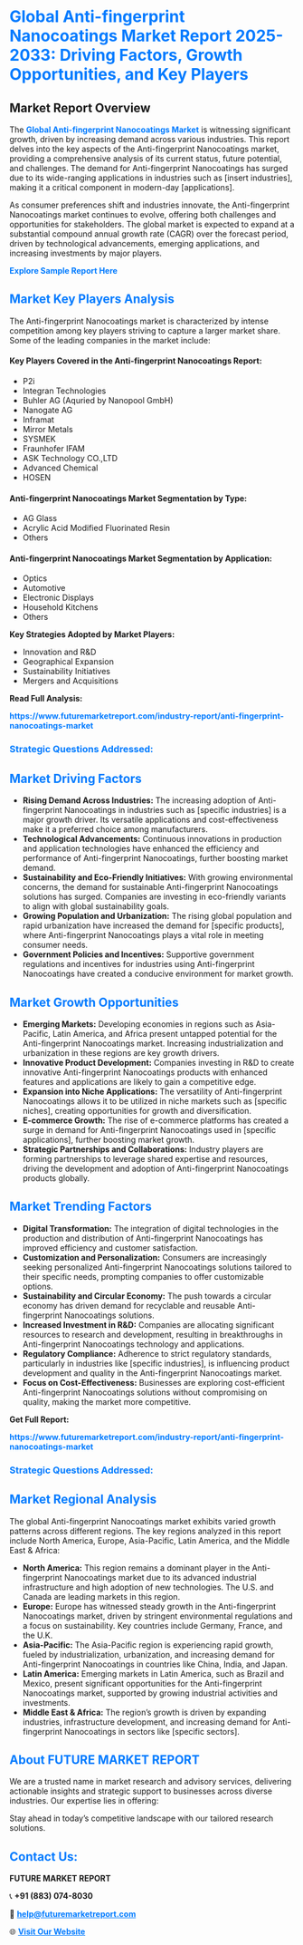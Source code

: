 <h1 style="color: #007BFF;">Global Anti-fingerprint Nanocoatings Market Report 2025-2033: Driving Factors, Growth Opportunities, and Key Players</h1>

<section id="overview">
<h2>Market Report Overview</h2>
<p>The <a href="https://www.futuremarketreport.com/industry-report/anti-fingerprint-nanocoatings-market" style="color: #007BFF; text-decoration: none;"><strong>Global Anti-fingerprint Nanocoatings Market</strong></a> is witnessing significant growth, driven by increasing demand across various industries. This report delves into the key aspects of the Anti-fingerprint Nanocoatings market, providing a comprehensive analysis of its current status, future potential, and challenges. The demand for Anti-fingerprint Nanocoatings has surged due to its wide-ranging applications in industries such as [insert industries], making it a critical component in modern-day [applications].</p>
<p>As consumer preferences shift and industries innovate, the Anti-fingerprint Nanocoatings market continues to evolve, offering both challenges and opportunities for stakeholders. The global market is expected to expand at a substantial compound annual growth rate (CAGR) over the forecast period, driven by technological advancements, emerging applications, and increasing investments by major players.</p>
</section>

<section id="overview">
<p><a href="https://www.futuremarketreport.com/request-sample/reportId=87004" style="color: #007BFF; text-decoration: none;"><strong>Explore Sample Report Here</strong></a></p>
</section>

<section id="key-players">
<h2 style="color: #007BFF;">Market Key Players Analysis</h2>
<p>The Anti-fingerprint Nanocoatings market is characterized by intense competition among key players striving to capture a larger market share. Some of the leading companies in the market include:</p>
<h4>Key Players Covered in the Anti-fingerprint Nanocoatings Report:</h4>
<ul><li>P2i</li><li>Integran Technologies</li><li>Buhler AG (Aquried by Nanopool GmbH)</li><li>Nanogate AG</li><li>Inframat</li><li>Mirror Metals</li><li>SYSMEK</li><li>Fraunhofer IFAM</li><li>ASK Technology CO.,LTD</li><li>Advanced Chemical</li><li>HOSEN</li></ul>
<h4>Anti-fingerprint Nanocoatings Market Segmentation by Type:</h4>
<ul><li>AG Glass</li><li>Acrylic Acid Modified Fluorinated Resin</li><li>Others</li></ul>

<h4>Anti-fingerprint Nanocoatings Market Segmentation by Application:</h4>
<ul><li>Optics</li><li>Automotive</li><li>Electronic Displays</li><li>Household Kitchens</li><li>Others</li></ul>
<p><strong>Key Strategies Adopted by Market Players:</strong></p>
<ul>
<li>Innovation and R&D</li>
<li>Geographical Expansion</li>
<li>Sustainability Initiatives</li>
<li>Mergers and Acquisitions</li>
</ul>
</section>

<section>
<p><strong>Read Full Analysis: </strong></p><a href="https://www.futuremarketreport.com/industry-report/anti-fingerprint-nanocoatings-market" style="color: #007BFF; text-decoration: none;"><strong>https://www.futuremarketreport.com/industry-report/anti-fingerprint-nanocoatings-market</strong></a>
<h3 style="color: #007BFF;">Strategic Questions Addressed:</h3>
</section>

<section id="driving-factors">
<h2 style="color: #007BFF;">Market Driving Factors</h2>
<ul>
<li><strong>Rising Demand Across Industries:</strong> The increasing adoption of Anti-fingerprint Nanocoatings in industries such as [specific industries] is a major growth driver. Its versatile applications and cost-effectiveness make it a preferred choice among manufacturers.</li>
<li><strong>Technological Advancements:</strong> Continuous innovations in production and application technologies have enhanced the efficiency and performance of Anti-fingerprint Nanocoatings, further boosting market demand.</li>
<li><strong>Sustainability and Eco-Friendly Initiatives:</strong> With growing environmental concerns, the demand for sustainable Anti-fingerprint Nanocoatings solutions has surged. Companies are investing in eco-friendly variants to align with global sustainability goals.</li>
<li><strong>Growing Population and Urbanization:</strong> The rising global population and rapid urbanization have increased the demand for [specific products], where Anti-fingerprint Nanocoatings plays a vital role in meeting consumer needs.</li>
<li><strong>Government Policies and Incentives:</strong> Supportive government regulations and incentives for industries using Anti-fingerprint Nanocoatings have created a conducive environment for market growth.</li>
</ul>
</section>

<section id="growth-opportunities">
<h2 style="color: #007BFF;">Market Growth Opportunities</h2>
<ul>
<li><strong>Emerging Markets:</strong> Developing economies in regions such as Asia-Pacific, Latin America, and Africa present untapped potential for the Anti-fingerprint Nanocoatings market. Increasing industrialization and urbanization in these regions are key growth drivers.</li>
<li><strong>Innovative Product Development:</strong> Companies investing in R&D to create innovative Anti-fingerprint Nanocoatings products with enhanced features and applications are likely to gain a competitive edge.</li>
<li><strong>Expansion into Niche Applications:</strong> The versatility of Anti-fingerprint Nanocoatings allows it to be utilized in niche markets such as [specific niches], creating opportunities for growth and diversification.</li>
<li><strong>E-commerce Growth:</strong> The rise of e-commerce platforms has created a surge in demand for Anti-fingerprint Nanocoatings used in [specific applications], further boosting market growth.</li>
<li><strong>Strategic Partnerships and Collaborations:</strong> Industry players are forming partnerships to leverage shared expertise and resources, driving the development and adoption of Anti-fingerprint Nanocoatings products globally.</li>
</ul>
</section>

<section id="trending-factors">
<h2 style="color: #007BFF;">Market Trending Factors</h2>
<ul>
<li><strong>Digital Transformation:</strong> The integration of digital technologies in the production and distribution of Anti-fingerprint Nanocoatings has improved efficiency and customer satisfaction.</li>
<li><strong>Customization and Personalization:</strong> Consumers are increasingly seeking personalized Anti-fingerprint Nanocoatings solutions tailored to their specific needs, prompting companies to offer customizable options.</li>
<li><strong>Sustainability and Circular Economy:</strong> The push towards a circular economy has driven demand for recyclable and reusable Anti-fingerprint Nanocoatings solutions.</li>
<li><strong>Increased Investment in R&D:</strong> Companies are allocating significant resources to research and development, resulting in breakthroughs in Anti-fingerprint Nanocoatings technology and applications.</li>
<li><strong>Regulatory Compliance:</strong> Adherence to strict regulatory standards, particularly in industries like [specific industries], is influencing product development and quality in the Anti-fingerprint Nanocoatings market.</li>
<li><strong>Focus on Cost-Effectiveness:</strong> Businesses are exploring cost-efficient Anti-fingerprint Nanocoatings solutions without compromising on quality, making the market more competitive.</li>
</ul>
</section>

<section>
<p><strong>Get Full Report: </strong></p><a href="https://www.futuremarketreport.com/industry-report/anti-fingerprint-nanocoatings-market" style="color: #007BFF; text-decoration: none;"><strong>https://www.futuremarketreport.com/industry-report/anti-fingerprint-nanocoatings-market</strong></a>
<h3 style="color: #007BFF;">Strategic Questions Addressed:</h3>
</section>


<section id="regional-analysis">
<h2 style="color: #007BFF;">Market Regional Analysis</h2>
<p>The global Anti-fingerprint Nanocoatings market exhibits varied growth patterns across different regions. The key regions analyzed in this report include North America, Europe, Asia-Pacific, Latin America, and the Middle East & Africa:</p>
<ul>
<li><strong>North America:</strong> This region remains a dominant player in the Anti-fingerprint Nanocoatings market due to its advanced industrial infrastructure and high adoption of new technologies. The U.S. and Canada are leading markets in this region.</li>
<li><strong>Europe:</strong> Europe has witnessed steady growth in the Anti-fingerprint Nanocoatings market, driven by stringent environmental regulations and a focus on sustainability. Key countries include Germany, France, and the U.K.</li>
<li><strong>Asia-Pacific:</strong> The Asia-Pacific region is experiencing rapid growth, fueled by industrialization, urbanization, and increasing demand for Anti-fingerprint Nanocoatings in countries like China, India, and Japan.</li>
<li><strong>Latin America:</strong> Emerging markets in Latin America, such as Brazil and Mexico, present significant opportunities for the Anti-fingerprint Nanocoatings market, supported by growing industrial activities and investments.</li>
<li><strong>Middle East & Africa:</strong> The region’s growth is driven by expanding industries, infrastructure development, and increasing demand for Anti-fingerprint Nanocoatings in sectors like [specific sectors].</li>
</ul>
</section>

<footer>
<h2 style="color: #007BFF;">About FUTURE MARKET REPORT</h2>
<p>We are a trusted name in market research and advisory services, delivering actionable insights and strategic support to businesses across diverse industries. Our expertise lies in offering:</p>

<p>Stay ahead in today’s competitive landscape with our tailored research solutions.</p>

<h2 style="color: #007BFF;">Contact Us:</h2>
<p><strong>FUTURE MARKET REPORT</strong></p>
<p>📞 <strong>+91 (883) 074-8030</strong></p>
<p>📧 <strong><a href="mailto:help@futuremarketreport.com" style="color: #007BFF;">help@futuremarketreport.com</a></strong></p>
<p>🌐 <strong><a href="https://www.futuremarketreport.com/" style="color: #007BFF;">Visit Our Website</a></strong></p>
</footer>